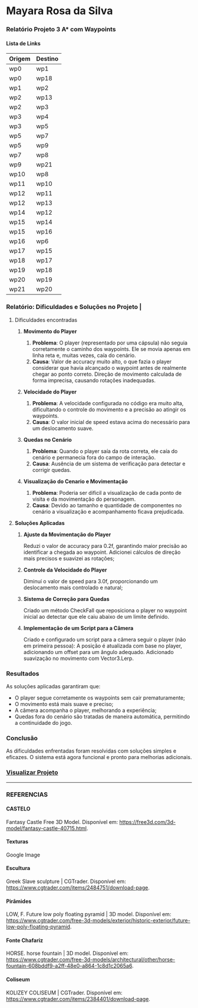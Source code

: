 # Mayara Rosa da Silva

### Relatório Projeto 3 A\* com Waypoints

#### Lista de Links

| Origem | Destino |
| ------ | ------- |
| wp0    | wp1     |
| wp0    | wp18    |
| wp1    | wp2     |
| wp2    | wp13    |
| wp2    | wp3     |
| wp3    | wp4     |
| wp3    | wp5     |
| wp5    | wp7     |
| wp5    | wp9     |
| wp7    | wp8     |
| wp9    | wp21    |
| wp10   | wp8     |
| wp11   | wp10    |
| wp12   | wp11    |
| wp12   | wp13    |
| wp14   | wp12    |
| wp15   | wp14    |
| wp15   | wp16    |
| wp16   | wp6     |
| wp17   | wp15    |
| wp18   | wp17    |
| wp19   | wp18    |
| wp20   | wp19    |
| wp21   | wp20    |

### Relatório: Dificuldades e Soluções no Projeto |

1. Dificuldades encontradas
   1. **Movimento do Player**
      1. **Problema**:
         O player (representado por uma cápsula) não seguia corretamente o caminho dos waypoints. Ele se movia apenas em linha reta e, muitas vezes, caía do cenário.
      2. **Causa**:
         Valor de accuracy muito alto, o que fazia o player considerar que havia alcançado o waypoint antes de realmente chegar ao ponto correto.
         Direção de movimento calculada de forma imprecisa, causando rotações inadequadas.
   
   2. **Velocidade do Player**
      1. **Problema**:
         A velocidade configurada no código era muito alta, dificultando o controle do movimento e a precisão ao atingir os waypoints.
      2.  **Causa**:
         O valor inicial de speed estava acima do necessário para um deslocamento suave.

   3. **Quedas no Cenário**
      1. **Problema**:
         Quando o player saía da rota correta, ele caía do cenário e permanecia fora do campo de interação.
      2. **Causa**:
         Ausência de um sistema de verificação para detectar e corrigir quedas.
   4. **Visualização do Cenario e Movimentação**
         1. **Problema**:
            Poderia ser dificil a visualização de cada ponto de visita e da movimentação do personagem.
         2. **Causa**:
            Devido ao tamanho e quantidade de componentes no cenário a visualização e acompanhamento ficava prejudicada.

2. **Soluções Aplicadas**
      1. **Ajuste da Movimentação do Player**

         Reduzi o valor de accuracy para 0.2f, garantindo maior precisão ao identificar a chegada ao waypoint.
         Adicionei cálculos de direção mais precisos e suavizei as rotações;
      2. **Controle da Velocidade do Player**
   
         Diminuí o valor de speed para 3.0f, proporcionando um deslocamento mais controlado e natural;
      3. **Sistema de Correção para Quedas**
         
         Criado um método CheckFall que reposiciona o player no waypoint inicial ao detectar que ele caiu abaixo de um limite definido.
      4. **Implementação de um Script para a Câmera**
         
         Criado e configurado um script para a câmera seguir o player (não em primeira pessoa):
         A posição é atualizada com base no player, adicionando um offset para um ângulo adequado.
         Adicionado suavização no movimento com Vector3.Lerp.

### Resultados
As soluções aplicadas garantiram que:

- O player segue corretamente os waypoints sem cair prematuramente;
- O movimento está mais suave e preciso;
- A câmera acompanha o player, melhorando a experiência;
- Quedas fora do cenário são tratadas de maneira automática, permitindo a continuidade do jogo.

### Conclusão
As dificuldades enfrentadas foram resolvidas com soluções simples e eficazes. O sistema está agora funcional e pronto para melhorias adicionais.

### [Visualizar Projeto](https://play.unity.com/en/games/ef160d11-dcde-4555-afd8-7b93b734b81f/ancient-world)

-----------------------------------------------------------------------------------------------------------

### REFERENCIAS

#### CASTELO
Fantasy Castle Free 3D Model. Disponível em: https://free3d.com/3d-model/fantasy-castle-40715.html.

#### Texturas
Google Image

#### Escultura
Greek Slave sculpture | CGTrader. Disponível em: https://www.cgtrader.com/items/2484751/download-page.

#### Pirâmides
LOW, F. Future low poly floating pyramid | 3D model. Disponível em: https://www.cgtrader.com/free-3d-models/exterior/historic-exterior/future-low-poly-floating-pyramid.

#### Fonte Chafariz
HORSE. horse fountain | 3D model. Disponível em: <https://www.cgtrader.com/free-3d-models/architectural/other/horse-fountain-608bddf9-a2ff-48e0-a864-1c8d1c2065a6>.

#### Coliseum
KOLIZEY COLISEUM | CGTrader. Disponível em: https://www.cgtrader.com/items/2384401/download-page.